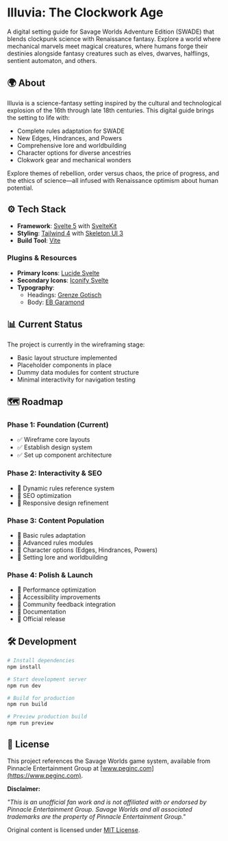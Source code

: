 # Illuvia: The Clockwork Age

A digital setting guide for Savage Worlds Adventure Edition (SWADE) that blends clockpunk science with Renaissance fantasy. Explore a world where mechanical marvels meet magical creatures, where humans forge their destinies alongside fantasy creatures such as elves, dwarves, halflings, sentient automaton, and others.

## 🌍 About

Illuvia is a science-fantasy setting inspired by the cultural and technological explosion of the 16th through late 18th centuries. This digital guide brings the setting to life with:

- Complete rules adaptation for SWADE
- New Edges, Hindrances, and Powers
- Comprehensive lore and worldbuilding
- Character options for diverse ancestries
- Clokwork gear and mechanical wonders

Explore themes of rebellion, order versus chaos, the price of progress, and the ethics of science—all infused with Renaissance optimism about human potential.

## ⚙️ Tech Stack

- **Framework**: [Svelte 5](https://svelte.dev/) with [SvelteKit](https://kit.svelte.dev/)
- **Styling**: [Tailwind 4](https://tailwindcss.com/) with [Skeleton UI 3](https://www.skeleton.dev/)
- **Build Tool**: [Vite](https://vitejs.dev/)

### Plugins & Resources

- **Primary Icons**: [Lucide Svelte](https://lucide.dev/guide/packages/lucide-svelte)
- **Secondary Icons**: [Iconify Svelte](https://iconify.design/docs/icon-components/svelte/)
- **Typography**:
  - Headings: [Grenze Gotisch](https://fonts.google.com/specimen/Grenze+Gotisch)
  - Body: [EB Garamond](https://fonts.google.com/specimen/EB+Garamond)

## 📊 Current Status

The project is currently in the wireframing stage:

- Basic layout structure implemented
- Placeholder components in place
- Dummy data modules for content structure
- Minimal interactivity for navigation testing

## 🗺️ Roadmap

### Phase 1: Foundation (Current)

- ✅ Wireframe core layouts
- ✅ Establish design system
- ✅ Set up component architecture

### Phase 2: Interactivity & SEO

- 🔲 Dynamic rules reference system
- 🔲 SEO optimization
- 🔲 Responsive design refinement

### Phase 3: Content Population

- 🔲 Basic rules adaptation
- 🔲 Advanced rules modules
- 🔲 Character options (Edges, Hindrances, Powers)
- 🔲 Setting lore and worldbuilding

### Phase 4: Polish & Launch

- 🔲 Performance optimization
- 🔲 Accessibility improvements
- 🔲 Community feedback integration
- 🔲 Documentation
- 🔲 Official release

## 🛠️ Development

```bash
# Install dependencies
npm install

# Start development server
npm run dev

# Build for production
npm run build

# Preview production build
npm run preview
```

## 📜 License

This project references the Savage Worlds game system, available from Pinnacle Entertainment Group at [www.peginc.com](https://www.peginc.com).

**Disclaimer:**

_"This is an unofficial fan work and is not affiliated with or endorsed by Pinnacle Entertainment Group. Savage Worlds and all associated trademarks are the property of Pinnacle Entertainment Group."_

Original content is licensed under [MIT License](LICENSE).
